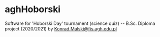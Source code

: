 # aghHoborski
Software for 'Hoborski Day' tournament (science quiz) -- B.Sc. Diploma project (2020/2021) by Konrad.Malski@fis.agh.edu.pl
